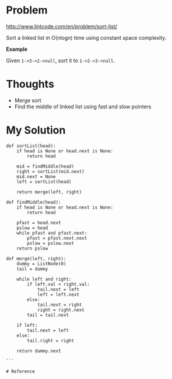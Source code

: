 # Problem

http://www.lintcode.com/en/problem/sort-list/

Sort a linked list in O(nlogn) time using constant space complexity.

**Example**

Given ```1->3->2->null```, sort it to ```1->2->3->null```. 

# Thoughts

- Merge sort
- Find the middle of linked list using fast and slow pointers

# My Solution

````
def sortList(head):
    if head is None or head.next is None:
        return head
    
    mid = findMiddle(head)
    right = sortList(mid.next)
    mid.next = None
    left = sortList(head)
    
    return merge(left, right)

def findMiddle(head):
    if head is None or head.next is None:
        return head
    
    pfast = head.next
    pslow = head
    while pfast and pfast.next:
        pfast = pfast.next.next
        pslow = pslow.next
    return pslow

def merge(left, right):
    dummy = ListNode(0)
    tail = dummy
    
    while left and right:
        if left.val < right.val:
            tail.next = left
            left = left.next
        else:
            tail.next = right
            right = right.next
        tail = tail.next
    
    if left:
        tail.next = left
    else:
        tail.right = right
    
    return dummy.next

```

# Reference

